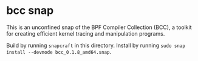 # bcc snap

This is an unconfined snap of the BPF Compiler Collection (BCC), a toolkit for
creating efficient kernel tracing and manipulation programs.

Build by running `snapcraft` in this directory. Install by running `sudo snap install --devmode bcc_0.1.8_amd64.snap`.
